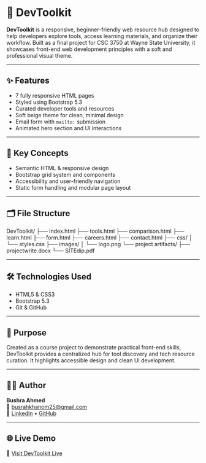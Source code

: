 # 🧰 DevToolkit

**DevToolkit** is a responsive, beginner-friendly web resource hub designed to help developers explore tools, access learning materials, and organize their workflow. Built as a final project for CSC 3750 at Wayne State University, it showcases front-end web development principles with a soft and professional visual theme.

---

## ✨ Features

- 7 fully responsive HTML pages
- Styled using Bootstrap 5.3
- Curated developer tools and resources
- Soft beige theme for clean, minimal design
- Email form with `mailto:` submission
- Animated hero section and UI interactions

---

## 🧠 Key Concepts

- Semantic HTML & responsive design
- Bootstrap grid system and components
- Accessibility and user-friendly navigation
- Static form handling and modular page layout

---

## 🗂️ File Structure

DevToolkit/
├── index.html
├── tools.html
├── comparison.html
├── learn.html
├── form.html
├── careers.html
├── contact.html
├── css/
│ └── styles.css
├── images/
│ └── logo.png
└── project artifacts/
├── projectwrite.docx
└── SITEdip.pdf

---

## 🛠️ Technologies Used

- HTML5 & CSS3  
- Bootstrap 5.3  
- Git & GitHub  

---

## 🎯 Purpose

Created as a course project to demonstrate practical front-end skills, DevToolkit provides a centralized hub for tool discovery and tech resource curation. It highlights accessible design and clean UI development.

---

## 👩‍💻 Author

**Bushra Ahmed**  
📧 [busrahkhanom25@gmail.com](mailto:busrahkhanom25@gmail.com)  
🔗 [LinkedIn](https://linkedin.com/in/busrah) • [GitHub](https://github.com/Busrah25)

---

## 🌐 Live Demo

🔗 [Visit DevToolkit Live](https://busrah25.github.io/devtoolkit/)
